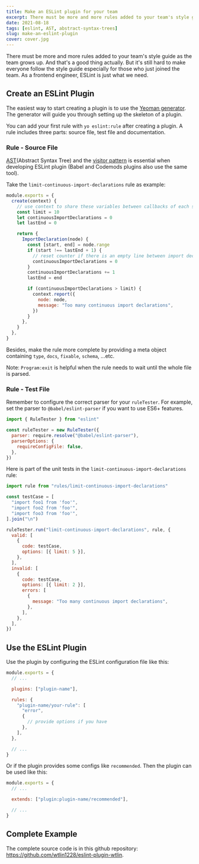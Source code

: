 ```yaml
---
title: Make an ESLint plugin for your team
excerpt: There must be more and more rules added to your team's style guide as the team grows up. And that's a good thing actually. But it's still hard to make everyone follow the style guide especially for those who just joined the team. As a frontend engineer, ESLint is just what we need.
date: 2021-08-18
tags: [eslint, AST, abstract-syntax-trees]
slug: make-an-eslint-plugin
cover: cover.jpg
---
```


There must be more and more rules added to your team's style guide as the team grows up. And that's a good thing actually. But it's still hard to make everyone follow the style guide especially for those who just joined the team. As a frontend engineer, ESLint is just what we need.

## Create an ESLint Plugin

The easiest way to start creating a plugin is to use the [Yeoman generator](https://www.npmjs.com/package/generator-eslint). The generator will guide you through setting up the skeleton of a plugin.

You can add your first rule with `yo eslint:rule` after creating a plugin. A rule includes three parts: source file, test file and documentation.

### Rule - Source File

[AST](https://en.wikipedia.org/wiki/Abstract_syntax_tree)(Abstract Syntax Tree) and the [visitor pattern](https://en.wikipedia.org/wiki/Visitor_pattern) is essential when developing ESLint plugin (Babel and Codemods plugins also use the same tool).

Take the `limit-continuous-import-declarations` rule as example:

```js
module.exports = {
  create(context) {
    // use context to share these variables between callbacks of each selectors while traversing the abstract syntax tree.
    const limit = 10
    let continuousImportDeclarations = 0
    let lastEnd = 0

    return {
      ImportDeclaration(node) {
        const [start, end] = node.range
        if (start !== lastEnd + 1) {
          // reset counter if there is an empty line between import declarations
          continuousImportDeclarations = 0
        }
        continuousImportDeclarations += 1
        lastEnd = end

        if (continuousImportDeclarations > limit) {
          context.report({
            node: node,
            message: "Too many continuous import declarations",
          })
        }
      },
    }
  },
}
```

Besides, make the rule more complete by providing a meta object containing `type`, `docs`, `fixable`, `schema`, ...etc.

Note: `Program:exit` is helpful when the rule needs to wait until the whole file is parsed.

### Rule - Test File

Remember to configure the correct parser for your `ruleTester`. For example, set the parser to `@babel/eslint-parser` if you want to use ES6+ features.

```js
import { RuleTester } from "eslint"

const ruleTester = new RuleTester({
  parser: require.resolve("@babel/eslint-parser"),
  parserOptions: {
    requireConfigFile: false,
  },
})
```

Here is part of the unit tests in the `limit-continuous-import-declarations` rule:

```js
import rule from "rules/limit-continuous-import-declarations"

const testCase = [
  "import foo1 from 'foo'",
  "import foo2 from 'foo'",
  "import foo3 from 'foo'",
].join("\n")

ruleTester.run("limit-continuous-import-declarations", rule, {
  valid: [
    {
      code: testCase,
      options: [{ limit: 5 }],
    },
  ],
  invalid: [
    {
      code: testCase,
      options: [{ limit: 2 }],
      errors: [
        {
          message: "Too many continuous import declarations",
        },
      ],
    },
  ],
})
```

## Use the ESLint Plugin

Use the plugin by configuring the ESLint configuration file like this:

```js
module.exports = {
  // ...

  plugins: ["plugin-name"],

  rules: {
    "plugin-name/your-rule": [
      "error",
      {
        // provide options if you have
      },
    ],
  },

  // ...
}
```

Or if the plugin provides some configs like `recommended`. Then the plugin can be used like this:

```js
module.exports = {
  // ...

  extends: ["plugin:plugin-name/recommended"],

  // ...
}
```

## Complete Example

The complete source code is in this github repository: https://github.com/wtlin1228/eslint-plugin-wtlin.
